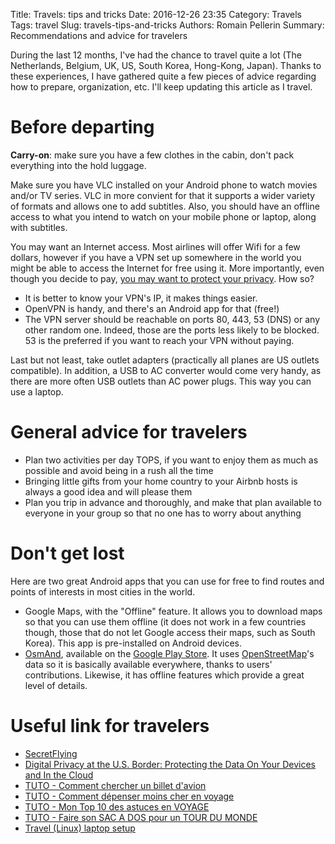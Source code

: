 Title: Travels: tips and tricks
Date: 2016-12-26 23:35
Category: Travels
Tags: travel
Slug: travels-tips-and-tricks
Authors: Romain Pellerin
Summary: Recommendations and advice for travelers

During the last 12 months, I've had the chance to travel quite a lot (The Netherlands, Belgium, UK, US, South Korea, Hong-Kong, Japan). Thanks to these experiences, I have gathered quite a few pieces of advice regarding how to prepare, organization, etc. I'll keep updating this article as I travel.

# Before departing

**Carry-on**: make sure you have a few clothes in the cabin, don't pack everything into the hold luggage.

Make sure you have VLC installed on your Android phone to watch movies and/or TV series. VLC in more convient for that it supports a wider variety of formats and allows one to add subtitles. Also, you should have an offline access to what you intend to watch on your mobile phone or laptop, along with subtitles.

You may want an Internet access. Most airlines will offer Wifi for a few dollars, however if you have a VPN set up somewhere in the world you might be able to access the Internet for free using it. More importantly, even though you decide to pay, [you may want to protect your privacy](https://theintercept.com/2016/12/07/american-and-british-spy-agencies-targeted-in-flight-mobile-phone-use/). How so?

- It is better to know your VPN's IP, it makes things easier.
- OpenVPN is handy, and there's an Android app for that (free!)
- The VPN server should be reachable on ports 80, 443, 53 (DNS) or any other random one. Indeed, those are the ports less likely to be blocked. 53 is the preferred if you want to reach your VPN without paying.

Last but not least, take outlet adapters (practically all planes are US outlets compatible). In addition, a USB to AC converter would come very handy, as there are more often USB outlets than AC power plugs. This way you can use a laptop.

# General advice for travelers

- Plan two activities per day TOPS, if you want to enjoy them as much as possible and avoid being in a rush all the time
- Bringing little gifts from your home country to your Airbnb hosts is always a good idea and will please them
- Plan you trip in advance and thoroughly, and make that plan available to everyone in your group so that no one has to worry about anything

# Don't get lost

Here are two great Android apps that you can use for free to find routes and points of interests in most cities in the world.

- Google Maps, with the "Offline" feature. It allows you to download maps so that you can use them offline (it does not work in a few countries though, those that do not let Google access their maps, such as South Korea). This app is pre-installed on Android devices.
- [OsmAnd](http://osmand.net/), available on the [Google Play Store](https://play.google.com/store/apps/details?id=net.osmand). It uses [OpenStreetMap](https://www.openstreetmap.org/)'s data so it is basically available everywhere, thanks to users' contributions. Likewise, it has offline features which provide a great level of details.

# Useful link for travelers

- [SecretFlying](http://www.secretflying.com/)
- [Digital Privacy at the U.S. Border: Protecting the Data On Your Devices and In the Cloud](https://www.eff.org/wp/digital-privacy-us-border-2017)
- [TUTO - Comment chercher un billet d'avion](https://www.youtube.com/watch?v=_CHaUhwrafM)
- [TUTO - Comment dépenser moins cher en voyage](https://www.youtube.com/watch?v=uZaEAo7NCes)
- [TUTO - Mon Top 10 des astuces en VOYAGE](https://www.youtube.com/watch?v=nTbzx4-lAAI)
- [TUTO - Faire son SAC A DOS pour un TOUR DU MONDE](https://www.youtube.com/watch?v=2PZNLlprlwc)
- [Travel (Linux) laptop setup](https://mricon.com/i/travel-laptop-setup.html)
